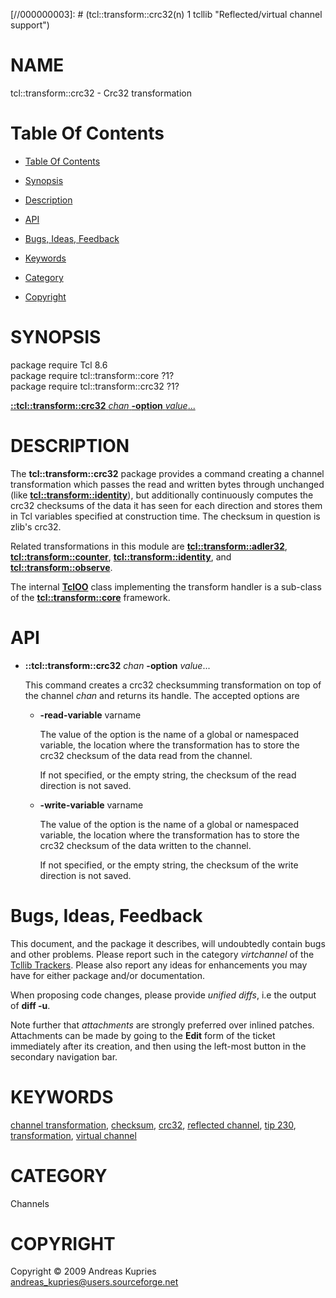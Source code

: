 
[//000000001]: # (tcl::transform::crc32 - Reflected/virtual channel support)
[//000000002]: # (Generated from file 'vt_crc32.man' by tcllib/doctools with format 'markdown')
[//000000003]: # (tcl::transform::crc32(n) 1 tcllib "Reflected/virtual channel support")

# NAME

tcl::transform::crc32 - Crc32 transformation

# <a name='toc'></a>Table Of Contents

  -  [Table Of Contents](#toc)

  -  [Synopsis](#synopsis)

  -  [Description](#section1)

  -  [API](#section2)

  -  [Bugs, Ideas, Feedback](#section3)

  -  [Keywords](#keywords)

  -  [Category](#category)

  -  [Copyright](#copyright)

# <a name='synopsis'></a>SYNOPSIS

package require Tcl 8.6  
package require tcl::transform::core ?1?  
package require tcl::transform::crc32 ?1?  

[__::tcl::transform::crc32__ *chan* __-option__ *value*...](#1)  

# <a name='description'></a>DESCRIPTION

The __tcl::transform::crc32__ package provides a command creating a channel
transformation which passes the read and written bytes through unchanged (like
__[tcl::transform::identity](identity.md)__), but additionally continuously
computes the crc32 checksums of the data it has seen for each direction and
stores them in Tcl variables specified at construction time. The checksum in
question is zlib's crc32.

Related transformations in this module are
__[tcl::transform::adler32](adler32.md)__,
__[tcl::transform::counter](vt_counter.md)__,
__[tcl::transform::identity](identity.md)__, and
__[tcl::transform::observe](observe.md)__.

The internal __[TclOO](../../../../index.md#tcloo)__ class implementing the
transform handler is a sub-class of the
__[tcl::transform::core](../virtchannel_core/transformcore.md)__ framework.

# <a name='section2'></a>API

  - <a name='1'></a>__::tcl::transform::crc32__ *chan* __-option__ *value*...

    This command creates a crc32 checksumming transformation on top of the
    channel *chan* and returns its handle. The accepted options are

      * __-read-variable__ varname

        The value of the option is the name of a global or namespaced variable,
        the location where the transformation has to store the crc32 checksum of
        the data read from the channel.

        If not specified, or the empty string, the checksum of the read
        direction is not saved.

      * __-write-variable__ varname

        The value of the option is the name of a global or namespaced variable,
        the location where the transformation has to store the crc32 checksum of
        the data written to the channel.

        If not specified, or the empty string, the checksum of the write
        direction is not saved.

# <a name='section3'></a>Bugs, Ideas, Feedback

This document, and the package it describes, will undoubtedly contain bugs and
other problems. Please report such in the category *virtchannel* of the [Tcllib
Trackers](http://core.tcl.tk/tcllib/reportlist). Please also report any ideas
for enhancements you may have for either package and/or documentation.

When proposing code changes, please provide *unified diffs*, i.e the output of
__diff -u__.

Note further that *attachments* are strongly preferred over inlined patches.
Attachments can be made by going to the __Edit__ form of the ticket immediately
after its creation, and then using the left-most button in the secondary
navigation bar.

# <a name='keywords'></a>KEYWORDS

[channel transformation](../../../../index.md#channel_transformation),
[checksum](../../../../index.md#checksum), [crc32](../../../../index.md#crc32),
[reflected channel](../../../../index.md#reflected_channel), [tip
230](../../../../index.md#tip_230),
[transformation](../../../../index.md#transformation), [virtual
channel](../../../../index.md#virtual_channel)

# <a name='category'></a>CATEGORY

Channels

# <a name='copyright'></a>COPYRIGHT

Copyright &copy; 2009 Andreas Kupries <andreas_kupries@users.sourceforge.net>
